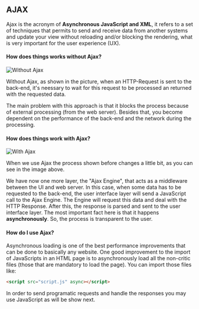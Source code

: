 ## AJAX

Ajax is the acronym of **Asynchronous JavaScript and XML**, it refers to a set of techniques that permits to send and receive data from another systems and update your view without reloading and/or blocking the rendering, what is very important for the user experience (UX).

#### How does things works without Ajax?

![Without Ajax](https://github.com/HDeiro/javascript/blob/v2/009%20-%20Ajax/assets/img/non-ajax.jpg?raw=true)

Without Ajax, as shown in the picture, when an HTTP-Request is sent to the back-end, it's neessary to wait for this request to be processed an returned with the requested data. 

The main problem with this approach is that it blocks the process because of external processing (from the web server). Besides that, you become dependent on the performance of the back-end and the network during the processing.

#### How does things work with Ajax?

![With Ajax](https://github.com/HDeiro/javascript/blob/v2/009%20-%20Ajax/assets/img/ajax.jpg?raw=true)

When we use Ajax the process shown before changes a little bit, as you can see in the image above.

We have now one more layer, the "Ajax Engine", that acts as a middleware between the UI and web server. In this case, when some data has to be requested to the back-end, the user interface layer will send a JavaScript call to the Ajax Engine. The Engine will request this data and deal with the HTTP Response. After this, the response is parsed and sent to the user interface layer. The most important fact here is that it happens **asynchronously**. So, the process is transparent to the user.

#### How do I use Ajax?

Asynchronous loading is one of the best performance improvements that can be done to basically any website. One good improvement to the import of JavaScripts in an HTML page is to asynchronously load all the non-critic files (those that are mandatory to load the page). You can import those files like:

```html
<script src="script.js" async></script>
```

In order to send programatic requests and handle the responses you may use JavaScript as will be show next.